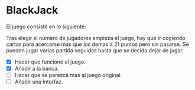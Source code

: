 # BlackJack
El juego consiste en lo siguiente:

Tras elegir el número de jugadores empieza el juego, hay que ir cogiendo cartas para acercarse más que los demas a 21 puntos pero sin pasarse.
Se pueden jugar varias partida seguidas hasta que se decida dejar de jugar.

- [x] Hacer que funcione el juego.
- [x] Añadir a la banca.
- [ ] Hacer que se parezca mas al juego original.
- [ ] Añadir una interfaz.
